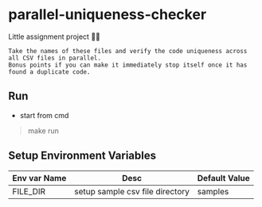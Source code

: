 # parallel-uniqueness-checker

Little assignment project ✍🏻

```
Take the names of these files and verify the code uniqueness across all CSV files in parallel. 
Bonus points if you can make it immediately stop itself once it has found a duplicate code. 
```

## Run

- start from cmd
> make run

## Setup Environment Variables

| Env var Name | Desc                            | Default Value |
| ------------ | ------------------------------- | ------------- |
| FILE_DIR     | setup sample csv file directory | samples       |

